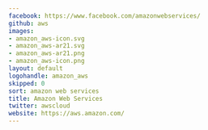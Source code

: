 ```yaml
---
facebook: https://www.facebook.com/amazonwebservices/
github: aws
images:
- amazon_aws-icon.svg
- amazon_aws-ar21.svg
- amazon_aws-ar21.png
- amazon_aws-icon.png
layout: default
logohandle: amazon_aws
skipped: 0
sort: amazon web services
title: Amazon Web Services
twitter: awscloud
website: https://aws.amazon.com/
---
```


